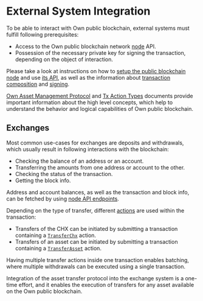 # External System Integration

To be able to interact with Own public blockchain, external systems must fulfill following prerequisites:

- Access to the Own public blockchain network [node](../Nodes/Nodes.md) API.
- Possession of the necessary private key for signing the transaction, depending on the object of interaction.

Please take a look at instructions on how to [setup the public blockchain node](../Nodes/NodeSetup.md) and use [its API](../Nodes/NodeApi.md), as well as the information about [transaction composition](../Transactions/TxComposition.md) and [signing](../Transactions/TxSigning.md).

[Own Asset Management Protocol](AssetManagementProtocol.md) and [Tx Action Types](../Transactions/TxActions.md) documents provide important information about the high level concepts, which help to understand the behavior and logical capabilities of Own public blockchain.

## Exchanges

Most common use-cases for exchanges are deposits and withdrawals, which usually result in following interactions with the blockchain:

- Checking the balance of an address or an account.
- Transferring the amounts from one address or account to the other.
- Checking the status of the transaction.
- Getting the block info.

Address and account balances, as well as the transaction and block info, can be fetched by using [node API endpoints](../Nodes/NodeApi.md).

Depending on the type of transfer, different [actions](../Transactions/TxActions.md) are used within the transaction:

- Transfers of the CHX can be initiated by submitting a transaction containing a [`TransferChx`](../Transactions/TxActions.md#transferchx) action.
- Transfers of an asset can be initiated by submitting a transaction containing a [`TransferAsset`](../Transactions/TxActions.md#transferasset) action.

Having multiple transfer actions inside one transaction enables batching, where multiple withdrawals can be executed using a single transaction.

Integration of the asset transfer protocol into the exchange system is a one-time effort, and it enables the execution of transfers for any asset available on the Own public blockchain.
